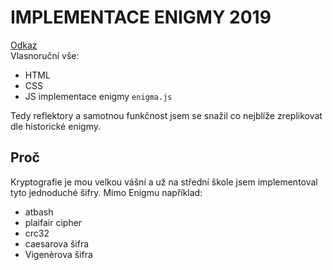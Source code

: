 # IMPLEMENTACE ENIGMY 2019
[Odkaz](https://franatrtur.github.io/enigma)   
Vlasnoruční vše:
 - HTML
 - CSS
 - JS implementace enigmy `enigma.js`

Tedy reflektory a samotnou funkčnost jsem se snažil co nejblíže zreplikovat dle historické enigmy.

## Proč

Kryptografie je mou velkou vášní a už na střední škole jsem implementoval tyto jednoduché šifry.
Mimo Enigmu například:
 - atbash
 - plaifair cipher
 - crc32
 - caesarova šifra
 - Vigenèrova šifra